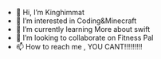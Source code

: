 - 👋 Hi, I’m Kinghimmat
- 👀 I’m interested in Coding&Minecraft
- 🌱 I’m currently learning More about swift
- 💞️ I’m looking to collaborate on Fitness Pal
- 📫 How to reach me , YOU CANT!!!!!!!!!

<!---
Kinghimmat12/Kinghimmat12 is a ✨ special ✨ repository because its `README.md` (this file) appears on your GitHub profile.
You can click the Preview link to take a look at your changes.
--->
